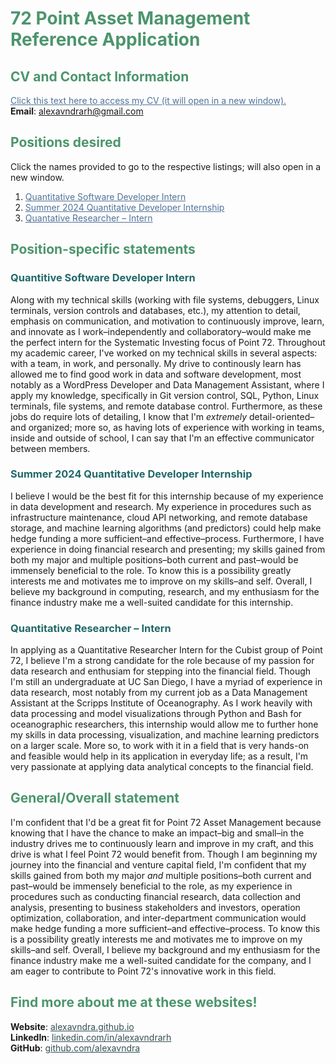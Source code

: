 # <span style="color:#4c956c">72 Point Asset Management Reference Application</span>
## <span style="color:#4c956c">CV and Contact Information</span>
<a href="https://alexavndra.github.io/72-point-statements/Alexandra-Hernandez-CV.pdf" target="_blank" style="color:#507399"><ins>Click this text here to access my CV (it will open in a new window).</ins></a> <br/>
**Email**: [alexavndrarh@gmail.com]("mailto:alexavndrarh@gmail.com")

## <span style="color:#4c956c">Positions desired</span>
Click the names provided to go to the respective listings; will also open in a new window.
1. <a href="https://careers.point72.com/CSJobDetail?jobName=quantitative-software-developer-intern&jobCode=CSS-0011537&retURL=/CSCareerSearch" target="_blank" style="color:#507399">Quantitative Software Developer Intern</a>
2. <a href="https://careers.point72.com/CSJobDetail?jobName=summer-2024-quantitative-developer-internship&jobCode=CSS-0010069&retURL=/CSCareerSearch" target="_blank" style="color:#507399">Summer 2024 Quantitative Developer Internship</a>
3. <a href="https://careers.point72.com/CSJobDetail?jobName=quantitative-researcher-intern&jobCode=CSS-0000570&retURL=/CSCareerSearch" target="_blank" style="color:#507399">Quantative Researcher – Intern</a>

## <span style="color:#4c956c">Position-specific statements</span>
### <span style="color:#216869">Quantitive Software Developer Intern</span>
Along with my technical skills (working with file systems, debuggers, Linux terminals, version controls and databases, etc.), my attention to detail, emphasis on communication, and motivation to continuously improve, learn, and innovate as I work–independently and collaboratory–would make me the perfect intern for the Systematic Investing focus of Point 72. Throughout my academic career, I've worked on my technical skills in several aspects: with a team, in work, and personally. My drive to continously learn has allowed me to find good work in data and software development, most notably as a WordPress Developer and Data Management Assistant, where I apply my knowledge, specifically in Git version control, SQL, Python, Linux terminals, file systems, and remote database control. Furthermore, as these jobs do require lots of detailing, I know that I'm *extremely* detail-oriented–and organized; more so, as having lots of experience with working in teams, inside and outside of school, I can say that I'm an effective communicator between members.

### <span style="color:#216869">Summer 2024 Quantitative Developer Internship</span>
I believe I would be the best fit for this internship because of my experience in data development and research. My experience in procedures such as infrastructure maintenance, cloud API networking, and remote database storage, and machine learning algorithms (and predictors) could help make hedge funding a more sufficient–and effective–process. Furthermore, I have experience in doing financial research and presenting; my skills gained from both my major and multiple positions–both current and past–would be immensely beneficial to the role. To know this is a possibility greatly interests me and motivates me to improve on my skills–and self. Overall, I believe my background in computing, research, and my enthusiasm for the finance industry make me a well-suited candidate for this internship.

### <span style="color:#216869">Quantitative Researcher – Intern</span>
In applying as a Quantitative Researcher Intern for the Cubist group of Point 72, I believe I'm a strong candidate for the role because of my passion for data research and enthusiam for stepping into the financial field. Though I'm still an undergraduate at UC San Diego, I have a myriad of experience in data research, most notably from my current job as a Data Management Assistant at the Scripps Institute of Oceanography. As I work heavily with data processing and model visualizations through Python and Bash for oceanographic researchers, this internship would allow me to further hone my skills in data processing, visualization, and machine learning predictors on a larger scale. More so, to work with it in a field that is very hands-on and feasible would help in its application in everyday life; as a result, I'm very passionate at applying data analytical concepts to the financial field. 

## <span style="color:#4c956c">General/Overall statement</span>
I'm confident that I'd be a great fit for Point 72 Asset Management because knowing that I have the chance to make an impact–big and small–in the industry drives me to continuously learn and improve in my craft, and this drive is what I feel Point 72 would benefit from. Though I am beginning my journey into the financial and venture capital field, I'm confident that my skills gained from both my major *and* multiple positions–both current and past–would be immensely beneficial to the role, as my experience in procedures such as conducting financial research, data collection and analysis, presenting to business stakeholders and investors, operation optimization, collaboration, and inter-department communication would make hedge funding a more sufficient–and effective–process. To know this is a possibility greatly interests me and motivates me to improve on my skills–and self. Overall, I believe my background and my enthusiasm for the finance industry make me a well-suited candidate for the company, and I am eager to contribute to Point 72's innovative work in this field.

## <span style="color:#4c956c">Find more about me at these websites!</span>
**Website**: <a href="https://alexavndra.github.io" target="_blank" style="color:#354f52">alexavndra.github.io</a><br/>
**LinkedIn**: <a href="https://linkedin.com/in/alexavndrarh" target="_blank" style="color:#354f52">linkedin.com/in/alexavndrarh</a><br/>
**GitHub**: <a href="https://github.com/alexavndra" target="_blank" style="color:#354f52">github.com/alexavndra</a><br/>